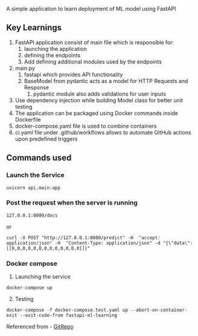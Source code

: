 A simple application to learn deployment of ML model using FastAPI

## Key Learnings
1.  FastAPI application consist of main file which is responsible for:
    1.  launching the application
    2.  defining the endpoints
    3.  Add defining additional modules used by the endpoints
2.  main.py
    1.  fastapi which provides API functionality
    2.  BaseModel from pydantic acts as a model for HTTP Requests and Response
        1.  pydantic module also adds validations for user inputs
3.  Use dependency injection while building Model class for better unit testing
4.  The application can be packaged using Docker commands inside Dockerfile
5.  docker-compose.yaml file is used to combine containers
6.  ci.yaml file under .github/workflows allows to automate GitHub actions upon predefined triggers

## Commands used
### Launch the Service
```
uvicorn api.main:app
```
### Post the request when the server is running
```
127.0.0.1:8000/docs
```
or
```
curl -X POST "http://127.0.0.1:8000/predict" -H  "accept: application/json" -H  "Content-Type: application/json" -d "{\"data\":[[0,0,0,0,0,0,0,0,0,0,0,0,0]]}"
```
### Docker compose
1.  Launching the service
```
docker-compose up
```
2.  Testing
```
docker-compose -f docker-compose.test.yaml up --abort-on-container-exit --exit-code-from fastapi-ml-learning
```

Referenced from - <a href="https://github.com/cosmic-cortex/fastAPI-ML-quickstart">GitRepo</a>
